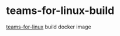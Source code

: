 # teams-for-linux-build

[teams-for-linux](https://github.com/ivelkov/teams-for-linux) build docker image